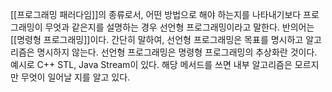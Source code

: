 [[프로그래밍 패러다임]]의 종류로서, 어떤 방법으로 해야 하는지를 나타내기보다 프로그래밍이 무엇과 같은지를 설명하는 경우 선언형 프로그래밍이라고 말한다. 반의어는 [[명령형 프로그래밍]]이다. 간단히 말하여, 선언형 프로그래밍은 목표를 명시하고 알고리즘은 명시하지 않는다. 선언형 프로그래밍은 명령형 프로그래밍의 추상화란 것이다. 예시로 C++ STL, Java Stream이 있다. 해당 메서드를 쓰면 내부 알고리즘은 모르지만 무엇이 일어날 지를 알고 있다.